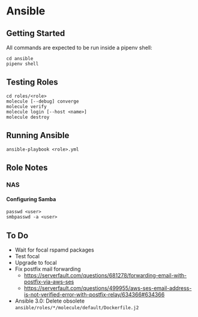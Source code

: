 # Ansible

## Getting Started

All commands are expected to be run inside a pipenv shell:

    cd ansible
    pipenv shell

## Testing Roles

    cd roles/<role>
    molecule [--debug] converge
    molecule verify
    molecule login [--host <name>]
    molecule destroy

## Running Ansible

    ansible-playbook <role>.yml

## Role Notes

### NAS

#### Configuring Samba

    passwd <user>
    smbpasswd -a <user>

## To Do

- Wait for focal rspamd packages
- Test focal
- Upgrade to focal
- Fix postfix mail forwarding
    - https://serverfault.com/questions/681278/forwarding-email-with-postfix-via-aws-ses
    - https://serverfault.com/questions/499955/aws-ses-email-address-is-not-verified-error-with-postfix-relay/634366#634366
- Ansible 3.0: Delete obsolete `ansible/roles/*/molecule/default/Dockerfile.j2`
